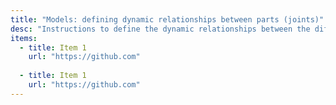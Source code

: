 ```yaml
---
title: "Models: defining dynamic relationships between parts (joints)"
desc: "Instructions to define the dynamic relationships between the different static parts in gazebo."
items:
  - title: Item 1
    url: "https://github.com"
  
  - title: Item 1
    url: "https://github.com"
---
```

